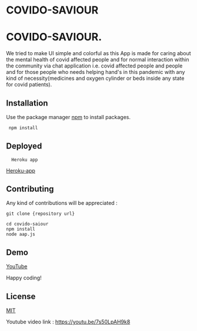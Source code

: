 # COVIDO-SAVIOUR


# COVIDO-SAVIOUR. 

We tried to make UI simple and colorful as this App is made for caring about the mental health of covid affected people and for normal interaction within the community via chat application i.e. covid affected people and people and for those people who needs helping hand's in this pandemic with any kind of necessity(medicines and oxygen cylinder or beds inside any state for covid patients). 

## Installation

Use the package manager [npm](www.npmjs.com) to install packages.

```bash
 npm install
```

## Deployed
```
  Heroku app 
```
[Heroku-app](https://damp-temple-81038.herokuapp.com/)

## Contributing
Any kind of contributions will be appreciated : 
```
git clone {repository url}
```

```
cd covido-saiour
npm install
node aap.js
```
## Demo
[YouTube](https://youtu.be/7s50LpAH9k8)

Happy coding! 


## License
[MIT](https://choosealicense.com/licenses/mit/)


Youtube video link : https://youtu.be/7s50LpAH9k8
